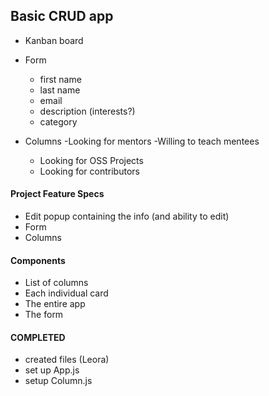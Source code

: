 ## Basic CRUD app

- Kanban board
- Form

  - first name
  - last name
  - email
  - description (interests?)
  - category

- Columns
  -Looking for mentors
  -Willing to teach mentees
  - Looking for OSS Projects
  - Looking for contributors

#### Project Feature Specs

- Edit popup containing the info (and ability to edit)
- Form
- Columns

#### Components

- List of columns
- Each individual card
- The entire app
- The form

#### COMPLETED

- created files (Leora)
- set up App.js
- setup Column.js
